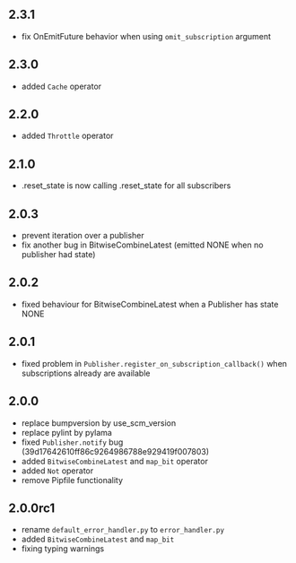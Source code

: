 ## 2.3.1

* fix OnEmitFuture behavior when using `omit_subscription` argument

## 2.3.0

* added `Cache` operator

## 2.2.0

* added `Throttle` operator

## 2.1.0

* .reset_state is now calling .reset_state for all subscribers

## 2.0.3

* prevent iteration over a publisher
* fix another bug in BitwiseCombineLatest (emitted NONE when no publisher had state)

## 2.0.2

* fixed behaviour for BitwiseCombineLatest when a Publisher has state NONE

## 2.0.1

* fixed problem in `Publisher.register_on_subscription_callback()` when subscriptions already are available

## 2.0.0

* replace bumpversion by use_scm_version
* replace pylint by pylama
* fixed `Publisher.notify` bug (39d17642610ff86c9264986788e929419f007803)
* added `BitwiseCombineLatest` and `map_bit` operator
* added `Not` operator
* remove Pipfile functionality

## 2.0.0rc1

* rename `default_error_handler.py` to `error_handler.py`
* added `BitwiseCombineLatest` and `map_bit`
* fixing typing warnings
